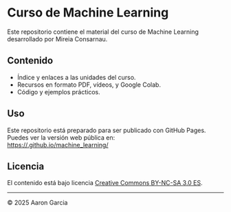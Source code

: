 # Curso de Machine Learning

Este repositorio contiene el material del curso de Machine Learning desarrollado por Mireia Consarnau.

## Contenido

- Índice y enlaces a las unidades del curso.
- Recursos en formato PDF, vídeos, y Google Colab.
- Código y ejemplos prácticos.

## Uso

Este repositorio está preparado para ser publicado con GitHub Pages.  
Puedes ver la versión web pública en:  
[https://.github.io/machine_learning/](https://github.com/aarongarcia1/ISOPJ1/edit/main/README.md)

## Licencia

El contenido está bajo licencia [Creative Commons BY-NC-SA 3.0 ES](LICENSE.md).


---

© 2025 Aaron Garcia

